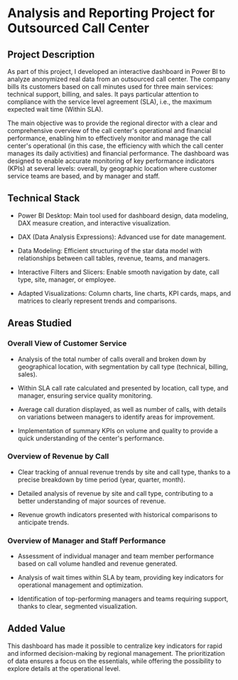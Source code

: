 # Analysis and Reporting Project for Outsourced Call Center
## Project Description

As part of this project, I developed an interactive dashboard in Power BI to analyze anonymized real data from an outsourced call center. The company bills its customers based on call minutes used for three main services: technical support, billing, and sales. It pays particular attention to compliance with the service level agreement (SLA), i.e., the maximum expected wait time (Within SLA).

The main objective was to provide the regional director with a clear and comprehensive overview of the call center's operational and financial performance, enabling him to effectively monitor and manage the call center's operational (in this case, the efficiency with which the call center manages its daily activities) and financial performance. The dashboard was designed to enable accurate monitoring of key performance indicators (KPIs) at several levels: overall, by geographic location where customer service teams are based, and by manager and staff.
## Technical Stack

   * Power BI Desktop: Main tool used for dashboard design, data modeling, DAX measure creation, and interactive visualization.

   * DAX (Data Analysis Expressions): Advanced use for date management.

   * Data Modeling: Efficient structuring of the star data model with relationships between call tables, revenue, teams, and managers.

   * Interactive Filters and Slicers: Enable smooth navigation by date, call type, site, manager, or employee.

   * Adapted Visualizations: Column charts, line charts, KPI cards, maps, and matrices to clearly represent trends and comparisons.

## Areas Studied
### Overall View of Customer Service

   * Analysis of the total number of calls overall and broken down by geographical location, with segmentation by call type (technical, billing, sales).

   * Within SLA call rate calculated and presented by location, call type, and manager, ensuring service quality monitoring.

   * Average call duration displayed, as well as number of calls, with details on variations between managers to identify areas for improvement.

   * Implementation of summary KPIs on volume and quality to provide a quick understanding of the center's performance.

### Overview of Revenue by Call

   * Clear tracking of annual revenue trends by site and call type, thanks to a precise breakdown by time period (year, quarter, month).

   * Detailed analysis of revenue by site and call type, contributing to a better understanding of major sources of revenue.

   * Revenue growth indicators presented with historical comparisons to anticipate trends.

### Overview of Manager and Staff Performance

   * Assessment of individual manager and team member performance based on call volume handled and revenue generated.

   * Analysis of wait times within SLA by team, providing key indicators for operational management and optimization.

   * Identification of top-performing managers and teams requiring support, thanks to clear, segmented visualization.

## Added Value

This dashboard has made it possible to centralize key indicators for rapid and informed decision-making by regional management. The prioritization of data ensures a focus on the essentials, while offering the possibility to explore details at the operational level.


